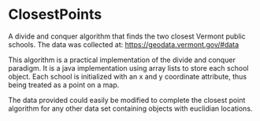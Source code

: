 # ClosestPoints
A divide and conquer algorithm that finds the two closest Vermont public schools.
The data was collected at: https://geodata.vermont.gov/#data 

This algorithm is a practical implementation of the divide and conquer paradigm. It is a java implementation using array lists to store each school object. Each school is initialized with an x and y coordinate attribute, thus being treated as a point on a map. 

The data provided could easily be modified to complete the closest point algorithm for any other data set containing objects with euclidian locations. 
